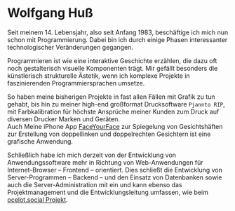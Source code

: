 # Wolfgang Huß

Seit meinem 14. Lebensjahr, also seit Anfang 1983, beschäftige ich mich nun schon mit Programmierung.
Dabei bin ich durch einige Phasen interessanter technologischer Veränderungen gegangen.

Programmieren ist wie eine interaktive Geschichte erzählen, die dazu oft noch gestalterisch visuelle Komponenten trägt.
Mir gefällt besonders die künstlerisch strukturelle Ästetik, wenn ich komplexe Projekte in faszinierenden Programmiersprachen umsetze.

So haben meine bisherigen Projekte in fast allen Fällen mit Grafik zu tun gehabt, bis hin zu meiner high-end großformat Drucksoftware `Pjannto RIP`, mit Farbkalibration für höchste Ansprüche meiner Kunden zum Druck auf diversen Drucker Marken und Geräten.  
Auch Meine iPhone App [FaceYourFace](https://apps.apple.com/de/app/faceyourface/id1137963659) zur Spiegelung von Gesichtshäften zur Erstellung von doppellinken und doppelrechten Gesichtern ist eine grafische Anwendung.

Schließlich habe ich mich derzeit von der Entwicklung von Anwendungssoftware mehr in Richtung von Web-Anwendungen für Internet-Browser – Frontend – orientiert.
Dies schließt die Entwicklung von Server-Programmen – Backend – und den Einsatz von Datenbanken sowie auch die Server-Administration mit ein und kann ebenso das Projektmanagement und die Entwicklungsleitung umfassen, wie beim [ocelot.social Projekt](https://github.com/Ocelot-Social-Community).
